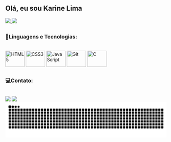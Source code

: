 ## Olá, eu sou Karine Lima

<div>
  <a href="https://github.com/KarineE-Lima" target="_blank">
    <img height="180em" src="https://github-readme-stats.vercel.app/api?username=KarineE-Lima&show_icons=true&theme=dracula"&include_all_commits=true/>
    <img height="180em" src="https://github-readme-stats.vercel.app/api/top-langs/?username=KarineE-Lima&layout=compact&theme=dracula"&include_all_commits=true/>
  </a>
</div>

##

<div style="display: inline_block" align="justify">
  <h3>🤖Linguagens e Tecnologias:</h3> 
  <br>
  <img alight="center" title="HTML5" height="50" width="60" src="https://cdn.jsdelivr.net/gh/devicons/devicon@latest/icons/html5/html5-original.svg" /></abbr>
  <img alight="center" title="CSS3" height="50" width="60" src="https://cdn.jsdelivr.net/gh/devicons/devicon@latest/icons/css3/css3-original.svg" />
  <img alight="center" title="JavaScript" height="50" width="60" src="https://cdn.jsdelivr.net/gh/devicons/devicon@latest/icons/javascript/javascript-original.svg" />
  <img alight="center" title="Git" height="50" width="60" src="https://cdn.jsdelivr.net/gh/devicons/devicon@latest/icons/git/git-original.svg" />
  <img alight="center" title="C" height="50" width="60" src="https://cdn.jsdelivr.net/gh/devicons/devicon@latest/icons/c/c-original.svg" />
</div>

 ##

 <div>
   <h3>💻Contato:</h3>
  <br/>
   <a href="mailto:karine.elima73@gmail.com" rel="external" target="_blank"><img src="https://img.shields.io/badge/Gmail-D14836?style=for-the-badge&logo=gmail&logoColor=white"></a>
   <a href="https://www.linkedin.com/in/karine-evelin-lima-aa059b31a/" rel="external" target="_blank"><img src="https://img.shields.io/badge/linkedin-%230077B5.svg?style=for-the-badge&logo=linkedin&logoColor=white"></a>
 </div>

 <picture>
  <source media="(prefers-color-scheme: dark)" srcset="https://raw.githubusercontent.com/KarineE-Lima/KarineE-Lima/output/github-contribution-grid-snake-dark.svg">
  <source media="(prefers-color-scheme: light)" srcset="https://raw.githubusercontent.com/KarineE-Lima/KarineE-Lima/output/github-contribution-grid-snake.svg">
  <img alt="github contribution grid snake animation" src="https://raw.githubusercontent.com/KarineE-Lima/KarineE-Lima/output/github-contribution-grid-snake.svg">
</picture>

